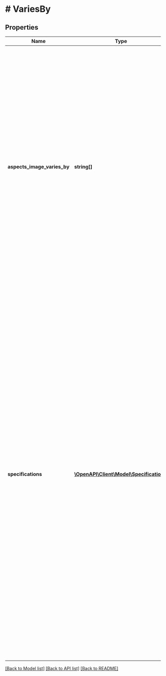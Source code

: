# # VariesBy

## Properties

Name | Type | Description | Notes
------------ | ------------- | ------------- | -------------
**aspects_image_varies_by** | **string[]** | This container is used if the seller wants to include multiple images to demonstrate how variations within a multiple-variation listing differ. In this string field, the seller will specify the product aspect where the variations of the inventory item group vary, such as color. If Color is specified in this field, Color must also be one of the specifications.name values, and all available colors must appear in the corresponding specifications.values array. If the aspectsImageVariesBy container is used, links to images of each variation should be specified through the imageUrls container of the inventory item group, or the seller can choose to include those links to images in each inventory item record for the inventory items in the group. | [optional] 
**specifications** | [**\OpenAPI\Client\Model\Specification[]**](Specification.md) | This container consists of an array of one or more product aspects where each variation differs, and values for each of those product aspects. This container is not immediately required, but will be required before the first offer of the inventory item group is published. If a product aspect is specified in the aspectsImageVariesBy container, this product aspect (along with all variations of that product aspect) must be included in the specifications container. Before offers related to the inventory item group are published, the product aspects and values specified through the specifications container should be in synch with the name-value pairs specified through the product.aspects containers of the inventory items contained in the group. For example, if Color and Size are in this specifications container, each inventory item of the group should also have Color and Size as aspect names in their inventory item records. This container is always returned if one or more offers associated with the inventory item group have been published. For inventory item groups that have yet to have any published offers, this container is only returned if set. | [optional] 

[[Back to Model list]](../../README.md#documentation-for-models) [[Back to API list]](../../README.md#documentation-for-api-endpoints) [[Back to README]](../../README.md)


